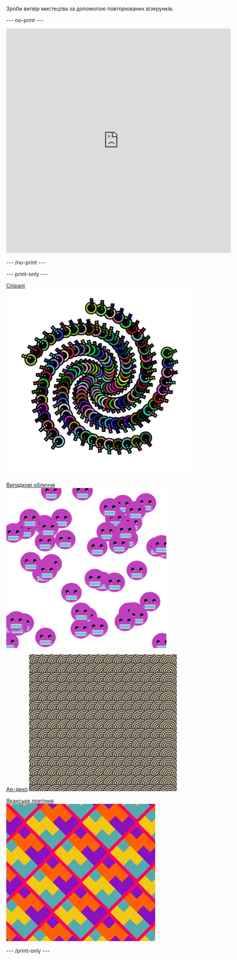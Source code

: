 
Зроби витвір мистецтва за допомогою повторюваних візерунків.

--- no-print ---

<iframe src="https://editor.raspberrypi.org/uk-UA/embed/viewer/repeated-patterns-example" width="600" height="600" frameborder="0" marginwidth="0" marginheight="0" allowfullscreen>
</iframe>

--- /no-print ---

--- print-only ---

[Спіралі](https://editor.raspberrypi.org/uk-UA/projects/spirals-pattern-example)
![Завершений проєкт «Спіралі».](images/spirals.png)

[Випадкові обличчя](https://editor.raspberrypi.org/uk-UA/projects/random-faces-example)
![Завершений проєкт «Випадкові обличчя».](images/random_faces.png)

[Ар-деко](https://editor.raspberrypi.org/uk-UA/projects/art-deco-example)
![Завершений проєкт «Ар-деко».](images/art_deco.png)

[Яканське плетіння](https://editor.raspberrypi.org/uk-UA/projects/yakan-weaving-example)
![Завершений проєкт «Яканське плетіння».](images/yakan.png)

--- /print-only ---

